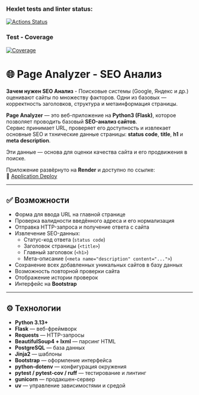 ### Hexlet tests and linter status:
[![Actions Status](https://github.com/chustovalena/python-project-83/actions/workflows/hexlet-check.yml/badge.svg)](https://github.com/chustovalena/python-project-83/actions)
### Test - Coverage
[![Coverage](https://sonarcloud.io/api/project_badges/measure?project=chustovalena_python-project-83&metric=coverage)](https://sonarcloud.io/summary/new_code?id=chustovalena_python-project-83)

# 🌐 Page Analyzer - SEO Анализ

**Зачем нужен SEO Анализ** - Поисковые системы (Google, Яндекс и др.) оценивают сайты по множеству факторов.
Одни из базовых — корректность заголовков, структура и метаинформация страницы. 

**Page Analyzer** — это веб-приложение на **Python3 (Flask)**, которое позволяет проводить базовый **SEO-анализ сайтов**.  
Сервис принимает URL, проверяет его доступность и извлекает основные SEO и тхнические данные страницы: **status code**, **title**, **h1** и **meta description**.

Эти данные — основа для оценки качества сайта и его продвижения в поиске.


Приложение развёрнуто на **Render** и доступно по ссылке:  
🔗 [Application Deploy](https://python-project-83-o8lp.onrender.com)

---

## ✅  Возможности

- Форма для ввода URL на главной странице  
- Проверка валидности введённого адреса и его нормализация  
- Отправка HTTP-запроса и получение ответа с сайта  
- Извлечение SEO-данных:
  - Статус-код ответа (`status code`)
  - Заголовок страницы (`<title>`)
  - Главный заголовок (`<h1>`)
  - Мета-описание (`<meta name="description" content="...">`)
- Сохранение всех добавленных уникальных сайтов в базу данных
- Возможность повторной проверки сайта
- Отображение истории проверок
- Интерфейс на **Bootstrap**

---

## ⚙️ Технологии

- **Python 3.13+**
- **Flask** — веб-фреймворк  
- **Requests** — HTTP-запросы  
- **BeautifulSoup4 + lxml** — парсинг HTML  
- **PostgreSQL** — база данных  
- **Jinja2** — шаблоны  
- **Bootstrap** — оформление интерфейса  
- **python-dotenv** — конфигурация окружения  
- **pytest / pytest-cov / ruff** — тестирование и линтинг  
- **gunicorn** — продакшен-сервер  
- **uv** — управление зависимостями и средой
